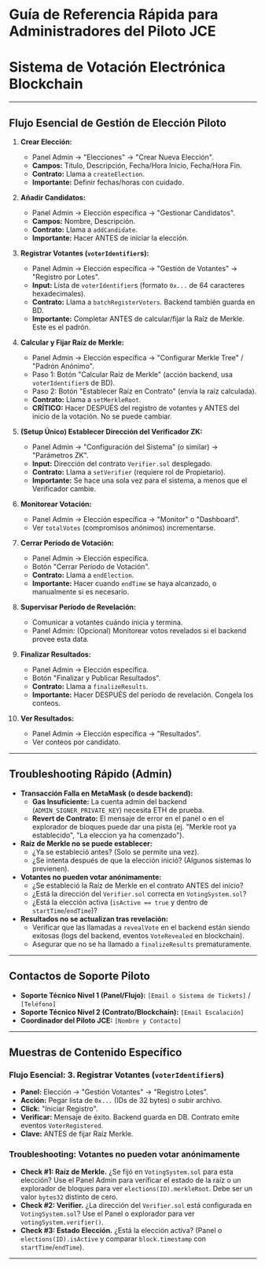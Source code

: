 # Guía de Referencia Rápida para Administradores del Piloto JCE
# Sistema de Votación Electrónica Blockchain

---
## Flujo Esencial de Gestión de Elección Piloto

1.  **Crear Elección:**
    *   Panel Admin -> "Elecciones" -> "Crear Nueva Elección".
    *   **Campos:** Título, Descripción, Fecha/Hora Inicio, Fecha/Hora Fin.
    *   **Contrato:** Llama a `createElection`.
    *   **Importante:** Definir fechas/horas con cuidado.

2.  **Añadir Candidatos:**
    *   Panel Admin -> Elección específica -> "Gestionar Candidatos".
    *   **Campos:** Nombre, Descripción.
    *   **Contrato:** Llama a `addCandidate`.
    *   **Importante:** Hacer ANTES de iniciar la elección.

3.  **Registrar Votantes (`voterIdentifier`s):**
    *   Panel Admin -> Elección específica -> "Gestión de Votantes" -> "Registro por Lotes".
    *   **Input:** Lista de `voterIdentifier`s (formato `0x...` de 64 caracteres hexadecimales).
    *   **Contrato:** Llama a `batchRegisterVoters`. Backend también guarda en BD.
    *   **Importante:** Completar ANTES de calcular/fijar la Raíz de Merkle. Este es el padrón.

4.  **Calcular y Fijar Raíz de Merkle:**
    *   Panel Admin -> Elección específica -> "Configurar Merkle Tree" / "Padrón Anónimo".
    *   Paso 1: Botón "Calcular Raíz de Merkle" (acción backend, usa `voterIdentifier`s de BD).
    *   Paso 2: Botón "Establecer Raíz en Contrato" (envía la raíz calculada).
    *   **Contrato:** Llama a `setMerkleRoot`.
    *   **CRÍTICO:** Hacer DESPUÉS del registro de votantes y ANTES del inicio de la votación. No se puede cambiar.

5.  **(Setup Único) Establecer Dirección del Verificador ZK:**
    *   Panel Admin -> "Configuración del Sistema" (o similar) -> "Parámetros ZK".
    *   **Input:** Dirección del contrato `Verifier.sol` desplegado.
    *   **Contrato:** Llama a `setVerifier` (requiere rol de Propietario).
    *   **Importante:** Se hace una sola vez para el sistema, a menos que el Verificador cambie.

6.  **Monitorear Votación:**
    *   Panel Admin -> Elección específica -> "Monitor" o "Dashboard".
    *   Ver `totalVotes` (compromisos anónimos) incrementarse.

7.  **Cerrar Período de Votación:**
    *   Panel Admin -> Elección específica.
    *   Botón "Cerrar Período de Votación".
    *   **Contrato:** Llama a `endElection`.
    *   **Importante:** Hacer cuando `endTime` se haya alcanzado, o manualmente si es necesario.

8.  **Supervisar Período de Revelación:**
    *   Comunicar a votantes cuándo inicia y termina.
    *   Panel Admin: (Opcional) Monitorear votos revelados si el backend provee esta data.

9.  **Finalizar Resultados:**
    *   Panel Admin -> Elección específica.
    *   Botón "Finalizar y Publicar Resultados".
    *   **Contrato:** Llama a `finalizeResults`.
    *   **Importante:** Hacer DESPUÉS del período de revelación. Congela los conteos.

10. **Ver Resultados:**
    *   Panel Admin -> Elección específica -> "Resultados".
    *   Ver conteos por candidato.

---
## Troubleshooting Rápido (Admin)

*   **Transacción Falla en MetaMask (o desde backend):**
    *   **Gas Insuficiente:** La cuenta admin del backend (`ADMIN_SIGNER_PRIVATE_KEY`) necesita ETH de prueba.
    *   **Revert de Contrato:** El mensaje de error en el panel o en el explorador de bloques puede dar una pista (ej. "Merkle root ya establecido", "La eleccion ya ha comenzado").
*   **Raíz de Merkle no se puede establecer:**
    *   ¿Ya se estableció antes? (Solo se permite una vez).
    *   ¿Se intenta después de que la elección inició? (Algunos sistemas lo previenen).
*   **Votantes no pueden votar anónimamente:**
    *   ¿Se estableció la Raíz de Merkle en el contrato ANTES del inicio?
    *   ¿Está la dirección del `Verifier.sol` correcta en `VotingSystem.sol`?
    *   ¿Está la elección activa (`isActive == true` y dentro de `startTime`/`endTime`)?
*   **Resultados no se actualizan tras revelación:**
    *   Verificar que las llamadas a `revealVote` en el backend están siendo exitosas (logs del backend, eventos `VoteRevealed` en blockchain).
    *   Asegurar que no se ha llamado a `finalizeResults` prematuramente.

---
## Contactos de Soporte Piloto

*   **Soporte Técnico Nivel 1 (Panel/Flujo):** `[Email o Sistema de Tickets]` / `[Teléfono]`
*   **Soporte Técnico Nivel 2 (Contrato/Blockchain):** `[Email Escalación]`
*   **Coordinador del Piloto JCE:** `[Nombre y Contacto]`

---
## Muestras de Contenido Específico

### Flujo Esencial: 3. Registrar Votantes (`voterIdentifier`s)
*   **Panel:** Elección -> "Gestión Votantes" -> "Registro Lotes".
*   **Acción:** Pegar lista de `0x...` (IDs de 32 bytes) o subir archivo.
*   **Click:** "Iniciar Registro".
*   **Verificar:** Mensaje de éxito. Backend guarda en DB. Contrato emite eventos `VoterRegistered`.
*   **Clave:** ANTES de fijar Raíz Merkle.

### Troubleshooting: Votantes no pueden votar anónimamente
*   **Check #1: Raíz de Merkle.** ¿Se fijó en `VotingSystem.sol` para esta elección? Use el Panel Admin para verificar el estado de la raíz o un explorador de bloques para ver `elections(ID).merkleRoot`. Debe ser un valor `bytes32` distinto de cero.
*   **Check #2: Verifier.** ¿La dirección del `Verifier.sol` está configurada en `VotingSystem.sol`? Use el Panel o explorador para ver `votingSystem.verifier()`.
*   **Check #3: Estado Elección.** ¿Está la elección activa? (Panel o `elections(ID).isActive` y comparar `block.timestamp` con `startTime`/`endTime`).
---
